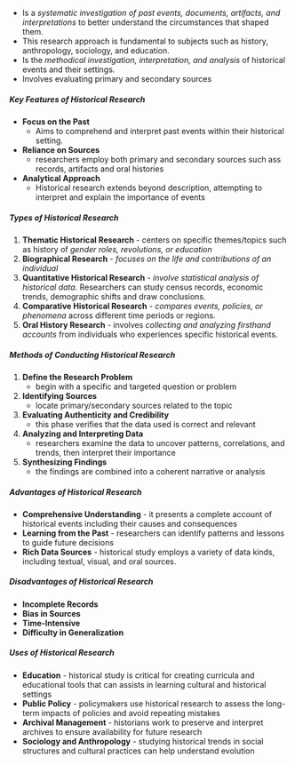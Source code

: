 - Is a *systematic investigation of past events, documents, artifacts, and interpretations* to better understand the circumstances that shaped them.
- This research approach is fundamental to subjects such as history, anthropology, sociology, and education.
- Is the *methodical investigation, interpretation, and analysis* of historical events and their settings.
- Involves evaluating primary and secondary sources

##### Key Features of Historical Research 
- **Focus on the Past**  
	- Aims to comprehend and interpret past events within their historical setting.
- **Reliance on Sources** 
	- researchers employ both primary and secondary sources such ass records, artifacts and oral histories
- **Analytical Approach**
	- Historical research extends beyond description, attempting to interpret and explain the importance of events

##### Types of Historical Research
1. **Thematic Historical Research** - centers on specific themes/topics such as history of *gender roles, revolutions, or education*
2. **Biographical Research** - *focuses on the life and contributions of an individual*
3. **Quantitative Historical Research** - *involve statistical analysis of historical data*. Researchers can study census records, economic trends, demographic shifts and draw conclusions.
4. **Comparative Historical Research** - *compares events, policies, or phenomena* across different time periods or regions.
5. **Oral History Research** - involves *collecting and analyzing firsthand accounts* from individuals who experiences specific historical events.

##### Methods of Conducting Historical Research 
1. **Define the Research Problem**
	- begin with a specific and targeted question or problem
2. **Identifying Sources**
	- locate primary/secondary sources related to the topic
3. **Evaluating Authenticity and Credibility**
	- this phase verifies that the data used is correct and relevant
4. **Analyzing and Interpreting Data** 
	- researchers examine the data to uncover patterns, correlations, and trends, then interpret their importance
5. **Synthesizing Findings**
	- the findings are combined into a coherent narrative or analysis

##### Advantages of Historical Research
- **Comprehensive Understanding** - it presents a complete account of historical events including their causes and consequences
- **Learning from the Past** - researchers can identify patterns and lessons to guide future decisions
- **Rich Data Sources** - historical study employs a variety of data kinds, including textual, visual, and oral sources.
##### Disadvantages of Historical Research 
- **Incomplete Records**
- **Bias in Sources**
- **Time-Intensive**
- **Difficulty in Generalization**

##### Uses of Historical Research 
- **Education** - historical study is critical for creating curricula and educational tools that can assists in learning cultural and historical settings 
- **Public Policy** - policymakers use historical research to assess the long-term impacts of policies and avoid repeating mistakes
- **Archival Management** - historians work to preserve and interpret archives to ensure availability for future research
- **Sociology and Anthropology** - studying historical trends in social structures and cultural practices can help understand evolution